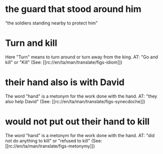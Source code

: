 # the guard that stood around him

"the soldiers standing nearby to protect him"

# Turn and kill

Here "Turn" means to turn around or turn away from the king. AT: "Go and kill" or "Kill" (See: [[rc://en/ta/man/translate/figs-idiom]])

# their hand also is with David

The word "hand" is a metonym for the work done with the hand. AT: "they also help David" (See: [[rc://en/ta/man/translate/figs-synecdoche]])

# would not put out their hand to kill

The word "hand" is a metonym for the work done with the hand. AT: "did not do anything to kill" or "refused to kill" (See: [[rc://en/ta/man/translate/figs-metonymy]])

